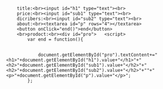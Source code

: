         title:<br><input id="h1" type="text"><br>
        price:<br><input id="sub1" type="text"><br>
        dicribers:<br><input id="sub2" type="text"><br>
        about:<br><textarea id="p" rows="4"></textarea>
        <button onClick="end()">end</button>
        <br>prodoct:<br><div id="pro">   <script>            
            var end = function(){
                
                
                document.getElementById("pro").textContent+="<h1>"+document.getElementById("h1").value+"</h1>"+"<h2>"+document.getElementById("sub1").value+"</h2>"+"<h2>"+document.getElementById("sub2").value+"</h2>"+""+"<p>"+document.getElementById("p").value+"</p>";
            };
